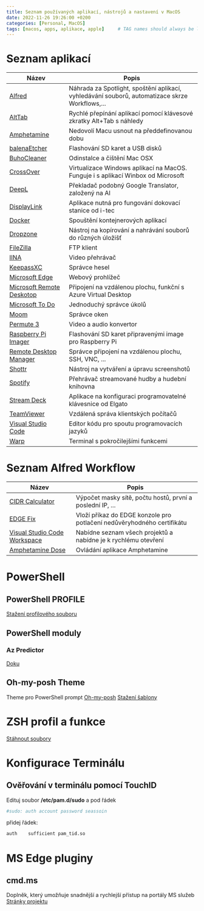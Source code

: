```yaml
---
title: Seznam používaných aplikací, nástrojů a nastavení v MacOS
date: 2022-11-26 19:26:00 +0200
categories: [Personal, MacOS]
tags: [macos, apps, aplikace, apple]     # TAG names should always be lowercase
---
```


# Seznam aplikací

| Název                                                                                  | Popis                                                                                          |
| -------------------------------------------------------------------------------------- | ---------------------------------------------------------------------------------------------- |
| [Alfred](https://www.alfredapp.com/)                                                   | Náhrada za Spotlight, spoštění aplikací, vyhledávání souborů, automatizace skrze Workflows,... |
| [AltTab](https://alt-tab-macos.netlify.app/)                                           | Rychlé přepínání aplikací pomocí klávesové zkratky Alt+Tab s náhledy                           |
| [Amphetamine](https://apps.apple.com/cz/app/amphetamine/id937984704?mt=12)             | Nedovolí Macu usnout na předdefinovanou dobu                                                   |
| [balenaEtcher](https://www.balena.io/etcher/)                                          | Flashování SD karet a USB disků                                                                |
| [BuhoCleaner](https://www.drbuho.com/buhocleaner/download)                             | Odinstalce a čištění Mac OSX                                                                   |
| [CrossOver](https://www.codeweavers.com/crossover)                                     | Virtualizace Windows aplikací na MacOS. Funguje i s aplikací Winbox od Microsoft               |
| [DeepL](https://www.deepl.com/translator)                                              | Překladač podobný Google Translator, založený na AI                                            |
| [DisplayLink](https://www.synaptics.com/products/displaylink-graphics/downloads/macos) | Aplikace nutná pro fungování dokovací stanice od i-tec                                         |
| [Docker](https://www.docker.com/)                                                      | Spouštění kontejnerových aplikací                                                              |
| [Dropzone](https://aptonic.com/)                                                       | Nástroj na kopírování a nahrávání souborů do různých úložišť                                   |
| [FileZilla](https://filezilla-project.org/)                                            | FTP klient                                                                                     |
| [IINA](https://iina.io/)                                                               | Video přehrávač                                                                                |
| [KeepassXC](https://keepassxc.org/)                                                    | Správce hesel                                                                                  |
| [Microsoft Edge](https://www.microsoft.com/cs-cz/edge/)                                | Webový prohlížeč                                                                               |
| [Microsoft Remote Deskotop](https://apps.apple.com/us/app/microsoft-remote-desktop/)   | Připojení na vzdálenou plochu, funkční s Azure Virtual Desktop                                 |
| [Microsoft To Do](https://todo.microsoft.com/tasks/)                                   | Jednoduchý správce úkolů                                                                       |
| [Moom](https://apps.apple.com/us/app/moom/id419330170?mt=12)                           | Správce oken                                                                                   |
| [Permute 3](https://software.charliemonroe.net/permute/)                               | Video a audio konvertor                                                                        |
| [Raspberry Pi Imager](https://www.raspberrypi.com/software/)                           | Flashování SD karet připravenými image pro Raspberry Pi                                        |
| [Remote Desktop Manager](https://devolutions.net/remote-desktop-manager/)              | Správce připojení na vzdálenou plochu, SSH, VNC, ...                                           |
| [Shottr](https://shottr.cc/)                                                           | Nástroj na vytváření a úpravu screenshotů                                                      |
| [Spotify](https://www.spotify.com/us/download/android/)                                | Přehrávač streamované hudby a hudební knihovna                                                 |
| [Stream Deck](https://www.elgato.com/en/stream-deck)                                   | Aplikace na konfiguraci programovatelné klávesnice od Elgato                                   |
| [TeamViewer](https://www.teamviewer.com)                                               | Vzdálená správa klientských počítačů                                                           |
| [Visual Studio Code](https://code.visualstudio.com/)                                   | Editor kódu pro spoutu programovacích jazyků                                                   |
| [Warp](https://www.warp.dev/)                                                          | Terminal s pokročilejšími funkcemi                                                             |


# Seznam Alfred Workflow

| Název                                                                                                                                                 | Popis                                                                  |
| ----------------------------------------------------------------------------------------------------------------------------------------------------- | ---------------------------------------------------------------------- |
| [CIDR Calculator](https://gilbertsanchez.com/cidr-calculator-for-alfred/)                                                                             | Výpočet masky sítě, počtu hostů, první a poslední IP, ...              |
| [EDGE Fix](https://github.com/stepantech/terminal/blob/main/Alfred%20Workflows/Edge%20-%20Fix%20Cert.alfredworkflow)                                  | Vloží příkaz do EDGE konzole pro potlačení nedůvěryhodného certifikátu |
| [Visual Studio Code Workspace](https://github.com/stepantech/terminal/blob/main/Alfred%20Workflows/Visual%20Studio%20Code%20Workspace.alfredworkflow) | Nabídne seznam všech projektů a nabídne je k rychlému otevření         |
| [Amphetamine Dose](https://alfred.app/workflows/vanstrouble/amphetamine-dose/)                                                                        | Ovládání aplikace Amphetamine                                          |


# PowerShell
## PowerShell PROFILE
[Stažení profilového souboru](https://github.com/stepantech/terminal/tree/main/PowerShell/)

## PowerShell moduly
### Az Predictor
[Doku](https://learn.microsoft.com/en-us/powershell/azure/az-predictor?view=azps-9.3.0)

## Oh-my-posh Theme
Theme pro PowerShell prompt [Oh-my-posh](https://ohmyposh.dev/)
[Stažení šablony](https://github.com/stepantech/terminal/tree/main/PowerShell/Theme)

# ZSH profil a funkce

[Stáhnout soubory](https://github.com/stepantech/cloudmemory/tree/main/assets/others/zsh)

# Konfigurace Terminálu
## Ověřování v terminálu pomocí TouchID
Edituj soubor **/etc/pam.d/sudo** a pod řádek 

```zsh
#sudo: auth account password seassoin
```
přidej řádek:
``` zsh
auth    sufficient pam_tid.so
```

# MS Edge pluginy
## cmd.ms
Doplněk, který umožňuje snadnější a rychlejší přístup na portály MS služeb
[Stránky projektu](https://cmd.ms/)
